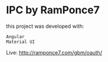 # IPC by RamPonce7

this project was developed with: 

```
Angular
Material UI
```

Live: http://ramponce7.com/gbm/oauth/